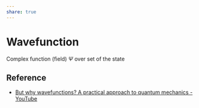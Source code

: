 ```yaml
---
share: true
---
```

# Wavefunction
Complex function (field) $\Psi$ over set of the state
## Reference
- [But why wavefunctions? A practical approach to quantum mechanics - YouTube](https://youtu.be/Se-CpexiJLQ)
